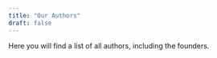 ```yaml
---
title: "Our Authors"
draft: false
---
```


Here you will find a list of all authors, including the founders.
